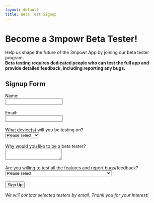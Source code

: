```yaml
---
layout: default
title: Beta Test Signup
---
```


# Become a 3mpowr Beta Tester!

Help us shape the future of the 3mpowr App by joining our beta tester program.  
**Beta testing requires dedicated people who can test the full app and provide detailed feedback, including reporting any bugs.**

## Signup Form

<form action="https://docs.google.com/forms/d/e/YOUR_GOOGLE_FORM_ID/formResponse" method="POST" target="_blank">
  <label>
    Name:<br>
    <input type="text" name="entry.123456789" required>
  </label><br><br>
  <label>
    Email:<br>
    <input type="email" name="entry.987654321" required>
  </label><br><br>
  <label>
    What device(s) will you be testing on?<br>
    <select name="entry.192837465" required>
      <option value="">Please select</option>
      <option value="Android phone">Android phone</option>
      <option value="iPhone/iOS">iPhone/iOS</option>
      <option value="Tablet">Tablet</option>
      <option value="Windows PC">Windows PC</option>
      <option value="Mac">Mac</option>
      <option value="Other">Other</option>
    </select>
  </label><br><br>
  <label>
    Why would you like to be a beta tester?<br>
    <textarea name="entry.111222333"></textarea>
  </label><br><br>
  <label>
    Are you willing to test all the features and report bugs/feedback?<br>
    <select name="entry.444555666" required>
      <option value="">Please select</option>
      <option value="Yes, I am dedicated to testing and providing feedback.">Yes, I am dedicated to testing and providing feedback.</option>
      <option value="No, I may not be able to test everything.">No, I may not be able to test everything.</option>
    </select>
  </label><br><br>
  <button type="submit">Sign Up</button>
</form>

*We will contact selected testers by email. Thank you for your interest!*